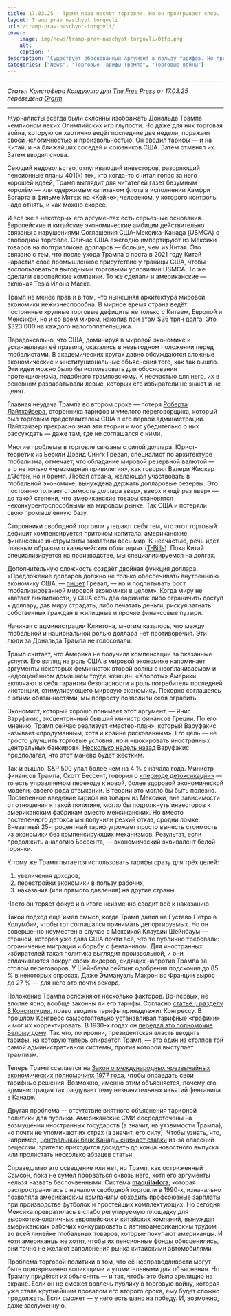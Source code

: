 ```yaml
---
title: 17.03.25 - Трамп прав насчёт торговли. Но он проигрывает спор.
layout: Tramp prav naschyot torgovli
url: /tramp-prav-naschyot-torgovli/
cover:
    image: img/news/tramp-prav-naschyot-torgovli/0tfp.png
    alt: 
    caption: ''
description: "Существует обоснованный аргумент в пользу тарифов. Но президенту нужно объяснить его публике — так, чтобы это выглядело эффектно на телевидении."
categories: ["News", "Торговые Тарифы Трампа", "Торговые войны"]
---
```


-----

*Статья Кристофера Колдуэлла для [The Free Press](https://www.thefp.com/p/trump-has-a-point-on-trade) от 17.03.25 переведена [Grgrm](https://yakihonne.com/users/npub1qzr3j58q0gwfhqdj33pc8wtfaj9ffn7nrdt6p7p7tvn0qrf7e0wsggv43p "Nostr")*

-----

Журналисты всегда были склонны изображать Дональда Трампа чемпионом неких Олимпийских игр глупости. Но даже для них торговая война, которую он хаотично ведёт последние две недели, поражает своей нелогичностью и произвольностью. Он вводил тарифы — и на Китай, и на ближайших соседей и союзников США. Затем отменял их. Затем вводил снова.

Сеющий недовольство, отпугивающий инвесторов, разоряющий пенсионные планы 401(k) тех, кто когда-то считал голос за него хорошей идеей, Трамп выглядит для читателей газет безумным королём — или одержимым капитаном флота в исполнении Хамфри Богарта в фильме Мятеж на «Кейне», человеком, у которого контроль надо отнять, и как можно скорее.

И всё же в некоторых его аргументах есть серьёзные основания. Европейские и китайские экономические амбиции действительно связаны с нарушениями Соглашения США-Мексика-Канада (USMCA) о свободной торговле. Сейчас США ежегодно импортируют из Мексики товаров на полтриллиона долларов — больше, чем из Китая. Это связано с тем, что после ухода Трампа с поста в 2021 году Китай нарастил своё промышленное присутствие у границы США, чтобы воспользоваться выгодными торговыми условиями USMCA. То же сделали европейские компании. То же сделали и американские — включая Tesla Илона Маска.

Трамп не менее прав и в том, что нынешняя архитектура мировой экономики нежизнеспособна. В мирное время страна ведёт постоянные крупные торговые дефициты не только с Китаем, Европой и Мексикой, но и со всем миром, накопив при этом [$36 трлн долга](https://www.newsweek.com/trump-says-countries-caused-36-trillion-us-debt-super-bowl-2029040). Это $323 000 на каждого налогоплательщика.  

Парадоксально, что США, доминируя в мировой экономике и устанавливая её правила, оказались в невыгодном положении перед глобалистами. В академических кругах давно обсуждаются сложные экономические и институциональные объяснения того, как так вышло. Эти идеи можно было бы использовать для обоснования протекционизма, подобного трамповскому. К несчастью для него, их в основном разрабатывали левые, которых его избиратели не знают и не ценят.  

Главная неудача Трампа во втором сроке — потеря [Роберта Лайтхайзера](https://archive.ph/JfLnd), сторонника тарифов и умелого переговорщика, который был торговым представителем США в его первой администрации. Лайтхайзер прекрасно знал эти теории и мог убедительно о них рассуждать — даже там, где не соглашался с ними.

Многие проблемы в торговле связаны с силой доллара. Юрист-теоретик из Беркли Дэвид Сингх Гревал, специалист по архитектуре глобализма, отмечает, что обладание мировой резервной валютой — это не только «чрезмерная привилегия», как говорил Валери Жискар д’Эстен, но и бремя. Любая страна, желающая участвовать в глобальной экономике, вынуждена держать долларовые резервы. Это постоянно толкает стоимость доллара вверх, вверх и ещё раз вверх — до такой степени, что американские товары становятся неконкурентоспособными на мировом рынке. Так США и потеряли свою промышленную базу.  

Сторонники свободной торговли утешают себя тем, что этот торговый дефицит компенсируется притоком капитала: американские финансовые инструменты захватили весь мир. К несчастью, речь идёт главным образом о казначейских облигациях ([T-Bills](https://www.treasurydirect.gov/marketable-securities/treasury-bills/)). Пока Китай специализируется на производстве, мы специализируемся на долгах.  

Дополнительную сложность создаёт двойная функция доллара. «Предложение долларов должно не только обеспечивать внутреннюю экономику США, — [пишет](https://lpeproject.org/blog/what-role-for-global-finance-in-a-course-on-international-trade-law/) Гревал, — но и подпитывать рост глобализированной мировой экономики в целом». Когда миру не хватает ликвидности, у США есть два варианта: либо ограничить доступ к доллару, дав миру страдать, либо печатать деньги, рискуя загнать собственных граждан в жилищные и прочие финансовые пузыри.  

Начиная с администрации Клинтона, многим казалось, что между глобальной и национальной ролью доллара нет противоречия. Эти люди за Дональда Трампа не голосовали.

Трамп считает, что Америка не получила компенсации за оказанные услуги. Его взгляд на роль США в мировой экономике напоминает аргументы некоторых феминисток второй волны о неоплачиваемом и недооценённом домашнем труде женщин. «Хлопоты» Америки включают в себя гарантии безопасности и роль потребителя последней инстанции, стимулирующего мировую экономику. Покорно соглашаясь с этими обязанностями, мы попросту позволили себя ограбить.  

Экономист, который хорошо понимает этот аргумент, — Янис Варуфакис, эксцентричный бывший министр финансов Греции. По его мнению, Трамп сейчас реализует «мастер-план», который Варуфакис называет «продуманным, хотя и крайне рискованным». Его цель — не просто улучшить торговые условия, но и «шокировать иностранных центральных банкиров». [Несколько недель назад](https://www.yanisvaroufakis.eu/2025/02/21/donald-trumps-economic-masterplan-unherd/) Варуфакис предполагал, что этот манёвр будет жёстким.  

Так и вышло. S&P 500 упал более чем на 4 % с начала года. Министр финансов Трампа, Скотт Бессент, говорил о [«периоде детоксикации»](https://thehill.com/homenews/5182666-us-economy-government-spending-detox/) — то есть управляемом переходе к новой, более здоровой экономической модели, своего рода отвыкании. В теории это могло бы быть полезно. Постепенное введение тарифа на товары из Мексики, вне зависимости от отношения к такой политике, могло бы подтолкнуть инвесторов к американским фабрикам вместо мексиканских. Но вместо постепенного детокса мы получили резкий отказ, сродни ломке. Внезапный 25-процентный тариф угрожает просто вычесть стоимость из экономики без компенсирующих механизмов. Результат, если продолжить аналогию Бессента, — экономический эквивалент белой горячки.  

К тому же Трамп пытается использовать тарифы сразу для трёх целей:  
1) увеличения доходов,  
2) перестройки экономики в пользу рабочих,  
3) наказания (или прямого давления) на другие страны.  

Часто он теряет фокус и в итоге неизменно сводит всё к наказанию.

Такой подход ещё имел смысл, когда Трамп давил на Густаво Петро в Колумбии, чтобы тот соглашался принимать депортируемых. Но он совершенно неуместен в случае с Мексикой Клаудии Шейнбаум — страной, которая уже дала США почти всё, что те публично требовали: ограничение миграции и борьбу с фентанилом. Для иностранных избирателей такая политика выглядит произвольной, и они сплачиваются вокруг своих лидеров, сидящих напротив Трампа за столом переговоров. У Шейнбаум рейтинг одобрения подскочил до 85 % в некоторых опросах. Даже Эммануэль Макрон во Франции вырос до 27 % — для него это почти рекорд.  

Положение Трампа осложняют несколько факторов. Во-первых, не вполне ясно, вообще законны ли его тарифы. Согласно [статье I, разделу 8 Конституции](https://constitution.congress.gov/browse/article-1/section-8/), право вводить тарифы принадлежит Конгрессу. В прошлом Конгресс самостоятельно устанавливал тарифные «графики» и мог их корректировать. В 1930-х годах он [передал это полномочие Белому дому](https://constitutioncenter.org/blog/a-brief-history-of-the-constitution-and-tariffs). Так что, по иронии, президентская власть вводить тарифы, на которую теперь опирается Трамп, — это один из столпов той самой административной системы, против которой выступает трампизм.  

Теперь Трамп ссылается на [Закон о международных чрезвычайных экономических полномочиях 1977 года](https://www.congress.gov/crs-product/R45618), чтобы оправдать свои тарифные решения. Возможно, именно этим объясняется, почему его администрация так раздувает тему незначительных изъятий фентанила в Канаде.

Другая проблема — отсутствие внятного объяснения тарифной политики для публики. Американские СМИ сосредоточены на возмущении иностранных государств (а значит, на уязвимости Трампа), но почти не упоминают их страх (а значит, его силу). Чтобы узнать, что, например, [центральный банк Канады снижает ставки](https://www.bankofcanada.ca/2025/03/fad-press-release-2025-03-12/) из-за опасений рецессии, зрителю приходится досидеть до конца новостного выпуска или пролистать несколько абзацев статьи.  

Справедливо это освещение или нет, но Трамп, как остриженный Самсон, пока не сумел прорваться сквозь него, хотя его аргументы нельзя назвать беспочвенными. Система **[maquiladora](https://www.britannica.com/technology/maquiladora)**, которая распространилась с началом свободной торговли в 1990-х, изначально позволяла американским компаниям обходить профсоюзные зарплаты при производстве футболок и простейших комплектующих. Но сегодня Мексика превратилась в слабо регулируемую площадку для высокотехнологичных европейских и китайских компаний, вынуждая американских рабочих конкурировать с латиноамериканским трудом во всей линейке глобальных товаров, которые покупают американцы. И хотя американцы не хотят, чтобы их пенсионные фонды обесценились, они точно не желают заполонения рынка китайскими автомобилями.  

Проблема торговой политики в том, что её несправедливости могут быть одновременно вопиющими и утомительными для объяснения. Но Трампу придётся их объяснять — и так, чтобы это было зрелищно на экране. Если он не сможет вовлечь публику в торговую войну, которая уже стала крупнейшим провалом его второго срока, ему будет сложно продолжать. Если сможет — у него есть шанс на победу. И, возможно, даже заслуженную.